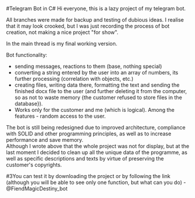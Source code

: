 #Telegram Bot in C#
Hi everyone, this is a lazy project of my telegram bot. 

All branches were made for backup and testing of dubious ideas. I realise that it may look crooked, but I was just recording the process of bot creation, not making a nice project "for show". 

In the main thread is my final working version.  

Bot functionality:
- sending messages, reactions to them (base, nothing special)
- converting a string entered by the user into an array of numbers, its further processing (correlation with objects, etc.) 
- creating files, writing data there, formatting the text and sending the finished docx file to the user (and further deleting it from the computer, so as not to waste memory {the customer refused to store files in the database}).
- Works only for the customer and me (which is logical).
 Among the features - random access to the user.  

The bot is still being redesigned due to improved architecture, compliance with SOLID and other programming principles, as well as to increase performance and save memory.  
Although I wrote above that the whole project was not for display, but at the last moment I decided to clean up all the unique data of the programme, as well as specific descriptions and texts by virtue of preserving the customer's copyrights. 

#3You can test it by downloading the project or by following the link (although you will be able to see only one function, but what can you do) - @FiendMagicDestiny_bot
